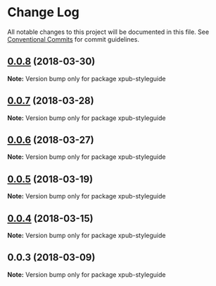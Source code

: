 # Change Log

All notable changes to this project will be documented in this file.
See [Conventional Commits](https://conventionalcommits.org) for commit guidelines.

<a name="0.0.8"></a>
## [0.0.8](https://gitlab.coko.foundation/pubsweet/pubsweet/compare/xpub-styleguide@0.0.7...xpub-styleguide@0.0.8) (2018-03-30)




**Note:** Version bump only for package xpub-styleguide

<a name="0.0.7"></a>
## [0.0.7](https://gitlab.coko.foundation/pubsweet/pubsweet/compare/xpub-styleguide@0.0.6...xpub-styleguide@0.0.7) (2018-03-28)




**Note:** Version bump only for package xpub-styleguide

<a name="0.0.6"></a>
## [0.0.6](https://gitlab.coko.foundation/pubsweet/pubsweet/compare/xpub-styleguide@0.0.5...xpub-styleguide@0.0.6) (2018-03-27)




**Note:** Version bump only for package xpub-styleguide

<a name="0.0.5"></a>
## [0.0.5](https://gitlab.coko.foundation/pubsweet/pubsweet/compare/xpub-styleguide@0.0.4...xpub-styleguide@0.0.5) (2018-03-19)




**Note:** Version bump only for package xpub-styleguide

<a name="0.0.4"></a>
## [0.0.4](https://gitlab.coko.foundation/pubsweet/pubsweet/compare/xpub-styleguide@0.0.3...xpub-styleguide@0.0.4) (2018-03-15)




**Note:** Version bump only for package xpub-styleguide

<a name="0.0.3"></a>

## 0.0.3 (2018-03-09)

**Note:** Version bump only for package xpub-styleguide
